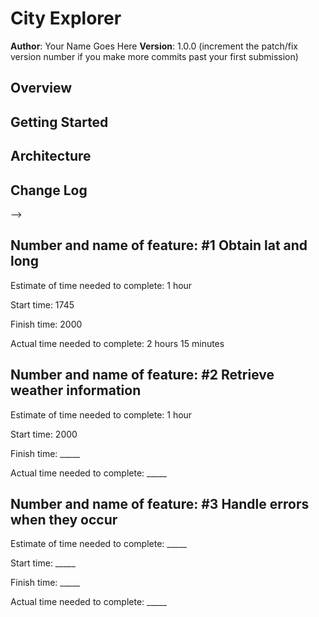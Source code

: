 # City Explorer

**Author**: Your Name Goes Here
**Version**: 1.0.0 (increment the patch/fix version number if you make more commits past your first submission)

## Overview
<!-- Provide a high level overview of what this application is and why you are building it, beyond the fact that it's an assignment for this class. (i.e. What's your problem domain?) -->

## Getting Started
<!-- What are the steps that a user must take in order to build this app on their own machine and get it running? -->

## Architecture
<!-- Provide a detailed description of the application design. What technologies (languages, libraries, etc) you're using, and any other relevant design information. -->

## Change Log
<!-- Use this area to document the iterative changes made to your application as each feature is successfully implemented. Use time stamps. Here's an examples:

01-01-2001 4:59pm - Application now has a fully-functional express server, with a GET route for the location resource.

## Credits and Collaborations
<!-- Give credit (and a link) to other people or resources that helped you build this application. -->
-->


## Number and name of feature: #1 Obtain lat and long

Estimate of time needed to complete: 1 hour

Start time: 1745

Finish time: 2000

Actual time needed to complete: 2 hours 15 minutes


## Number and name of feature: #2 Retrieve weather information

Estimate of time needed to complete: 1 hour

Start time: 2000

Finish time: _____

Actual time needed to complete: _____


## Number and name of feature: #3 Handle errors when they occur

Estimate of time needed to complete: _____

Start time: _____

Finish time: _____

Actual time needed to complete: _____